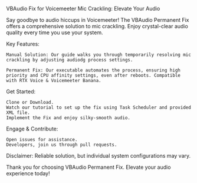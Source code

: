 VBAudio Fix for Voicemeeter Mic Crackling: Elevate Your Audio

Say goodbye to audio hiccups in Voicemeeter! The VBAudio Permanent Fix offers a comprehensive solution to mic crackling. Enjoy crystal-clear audio quality every time you use your system.

Key Features:

    Manual Solution: Our guide walks you through temporarily resolving mic crackling by adjusting audiodg process settings.

    Permanent Fix: Our executable automates the process, ensuring high priority and CPU affinity settings, even after reboots. Compatible with RTX Voice & Voicemeeter Banana.

Get Started:

    Clone or Download.
    Watch our tutorial to set up the fix using Task Scheduler and provided XML file.
    Implement the Fix and enjoy silky-smooth audio.

Engage & Contribute:

    Open issues for assistance.
    Developers, join us through pull requests.

Disclaimer: Reliable solution, but individual system configurations may vary.

Thank you for choosing VBAudio Permanent Fix. Elevate your audio experience today!
